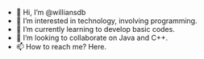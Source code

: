 - 👋 Hi, I’m @williansdb
- 👀 I’m interested in technology, involving programming.
- 🌱 I’m currently learning to develop basic codes.
- 💞️ I’m looking to collaborate on Java and C++.
- 📫 How to reach me? Here.

<!---
williansdb/williansdb is a ✨ special ✨ repository because its `README.md` (this file) appears on your GitHub profile.
You can click the Preview link to take a look at your changes.
--->
